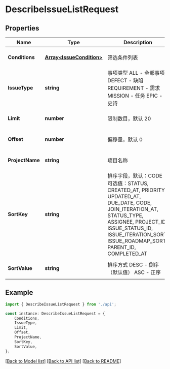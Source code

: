 # DescribeIssueListRequest


## Properties

Name | Type | Description | Notes
------------ | ------------- | ------------- | -------------
**Conditions** | [**Array&lt;IssueCondition&gt;**](IssueCondition.md) | 筛选条件列表 | [optional] [default to undefined]
**IssueType** | **string** | 事项类型  ALL - 全部事项  DEFECT - 缺陷  REQUIREMENT - 需求  MISSION - 任务  EPIC - 史诗 | [optional] [default to undefined]
**Limit** | **number** | 限制数目，默认 20 | [optional] [default to undefined]
**Offset** | **number** | 偏移量，默认 0 | [optional] [default to undefined]
**ProjectName** | **string** | 项目名称 | [optional] [default to undefined]
**SortKey** | **string** | 排序字段，默认：CODE  可选值：STATUS, CREATED_AT, PRIORITY, UPDATED_AT, DUE_DATE, CODE, JOIN_ITERATION_AT, STATUS_TYPE, ASSIGNEE, PROJECT_ID, ISSUE_STATUS_ID, ISSUE_ITERATION_SORT, ISSUE_ROADMAP_SORT, PARENT_ID, COMPLETED_AT | [optional] [default to undefined]
**SortValue** | **string** | 排序方式  DESC - 倒序（默认值）  ASC - 正序 | [optional] [default to undefined]

## Example

```typescript
import { DescribeIssueListRequest } from './api';

const instance: DescribeIssueListRequest = {
    Conditions,
    IssueType,
    Limit,
    Offset,
    ProjectName,
    SortKey,
    SortValue,
};
```

[[Back to Model list]](../README.md#documentation-for-models) [[Back to API list]](../README.md#documentation-for-api-endpoints) [[Back to README]](../README.md)
